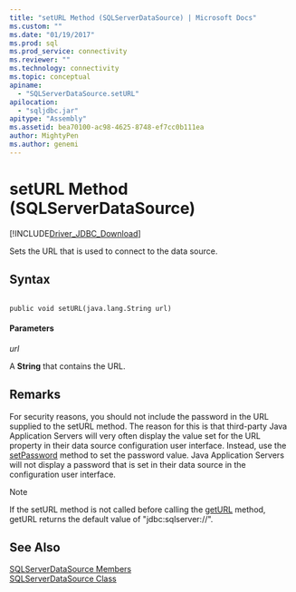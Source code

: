 ```yaml
---
title: "setURL Method (SQLServerDataSource) | Microsoft Docs"
ms.custom: ""
ms.date: "01/19/2017"
ms.prod: sql
ms.prod_service: connectivity
ms.reviewer: ""
ms.technology: connectivity
ms.topic: conceptual
apiname: 
  - "SQLServerDataSource.setURL"
apilocation: 
  - "sqljdbc.jar"
apitype: "Assembly"
ms.assetid: bea70100-ac98-4625-8748-ef7cc0b111ea
author: MightyPen
ms.author: genemi
---
```

# setURL Method (SQLServerDataSource)
[!INCLUDE[Driver_JDBC_Download](../../../includes/driver_jdbc_download.md)]

  Sets the URL that is used to connect to the data source.  
  
## Syntax  
  
```  
  
public void setURL(java.lang.String url)  
```  
  
#### Parameters  
 *url*  
  
 A **String** that contains the URL.  
  
## Remarks  
 For security reasons, you should not include the password in the URL supplied to the setURL method. The reason for this is that third-party Java Application Servers will very often display the value set for the URL property in their data source configuration user interface. Instead, use the [setPassword](../../../connect/jdbc/reference/setpassword-method-sqlserverdatasource.md) method to set the password value. Java Application Servers will not display a password that is set in their data source in the configuration user interface.  
  
> [!NOTE]  
>  If the setURL method is not called before calling the [getURL](../../../connect/jdbc/reference/geturl-method-sqlserverdatasource.md) method, getURL returns the default value of "jdbc:sqlserver://".  
  
## See Also  
 [SQLServerDataSource Members](../../../connect/jdbc/reference/sqlserverdatasource-members.md)   
 [SQLServerDataSource Class](../../../connect/jdbc/reference/sqlserverdatasource-class.md)  
  
  
